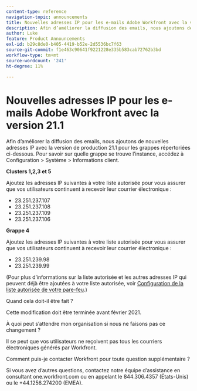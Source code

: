 ```yaml
---
content-type: reference
navigation-topic: announcements
title: Nouvelles adresses IP pour les e-mails Adobe Workfront avec la version 21.1
description: Afin d’améliorer la diffusion des emails, nous ajoutons de nouvelles adresses IP avec la version de production 21.1 pour les grappes répertoriées ci-dessous. Pour savoir sur quelle grappe se trouve l’instance, accédez à Configuration &gt; System &gt; Customer Info.
author: Luke
feature: Product Announcements
exl-id: b29c8de0-b405-4419-b52e-2d5536bc7f63
source-git-commit: f1e463c90641f9221228e335b583cab72762b3bd
workflow-type: tm+mt
source-wordcount: '241'
ht-degree: 11%

---
```


# Nouvelles adresses IP pour les e-mails Adobe Workfront avec la version 21.1

Afin d’améliorer la diffusion des emails, nous ajoutons de nouvelles adresses IP avec la version de production 21.1 pour les grappes répertoriées ci-dessous. Pour savoir sur quelle grappe se trouve l’instance, accédez à Configuration > Système > Informations client.

**Clusters 1,2,3 et 5**

Ajoutez les adresses IP suivantes à votre liste autorisée pour vous assurer que vos utilisateurs continuent à recevoir leur courrier électronique :

* 23.251.237.107
* 23.251.237.108
* 23.251.237.109
* 23.251.237.106

**Grappe 4**

Ajoutez les adresses IP suivantes à votre liste autorisée pour vous assurer que vos utilisateurs continuent à recevoir leur courrier électronique :

* 23.251.239.98
* 23.251.239.99

(Pour plus d’informations sur la liste autorisée et les autres adresses IP qui peuvent déjà être ajoutées à votre liste autorisée, voir [Configuration de la liste autorisée de votre pare-feu](../../../administration-and-setup/get-started-wf-administration/configure-your-firewall.md).)

Quand cela doit-il être fait ?

Cette modification doit être terminée avant février 2021.

À quoi peut s’attendre mon organisation si nous ne faisons pas ce changement ?

Il se peut que vos utilisateurs ne reçoivent pas tous les courriers électroniques générés par Workfront.

Comment puis-je contacter Workfront pour toute question supplémentaire ?

Si vous avez d’autres questions, contactez notre équipe d’assistance en consultant one.workfront.com ou en appelant le 844.306.4357 (États-Unis) ou le +44.1256.274200 (EMEA).
